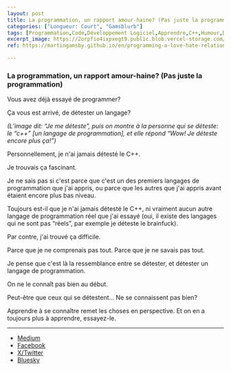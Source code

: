 ```yaml
---
layout: post
title: La programmation, un rapport amour-haine? (Pas juste la programmation)
categories: ["Longueur: Court", "Gamsblurb"]
tags: [Programmation,Code,Développement Logiciel,Apprendre,C++,Humour,Développement Personnel,Personnalités,Gamsblurb]
excerpt_image: https://2orpfio4ixpxegt9.public.blob.vercel-storage.com/blogPost/cm0v2227100gul50cmkytgy2w/preview-image-ZoyiXQkxvoxQPqGWPpWVpHaGKPk4Po.jpg
ref: https://martingamsby.github.io/en/programming-a-love-hate-relationship-not-just-programming

---
```


### **La programmation, un rapport amour-haine? (Pas juste la programmation)**

Vous avez déjà essayé de programmer?

Ça vous est arrivé, de détester un langage?

*(L’image dit: “Je me déteste”, puis on montre à la personne qui se déteste: le “c++” \[un langage de programmation\], et elle répond “Wow\! Je déteste encore plus ça\!”)*

Personnellement, je n'ai jamais détesté le C++.

Je trouvais ça fascinant.

Je ne sais pas si c'est parce que c'est un des premiers langages de programmation que j'ai appris, ou parce que les autres que j'ai appris avant étaient encore plus bas niveau. 

Toujours est-il que je n'ai jamais détesté le C++, ni vraiment aucun autre langage de programmation réel que j'ai essayé (oui, il existe des langages qui ne sont pas “réels”, par exemple je déteste le brainfuck).

Par contre, j'ai trouvé ça difficile.

Parce que je ne comprenais pas tout. Parce que je ne savais pas tout. 

Je pense que c'est là la ressemblance entre se détester, et détester un langage de programmation.

On ne le connaît pas bien au début.

Peut-être que ceux qui se détestent... Ne se connaissent pas bien? 

Apprendre à se connaître remet les choses en perspective. Et on en a toujours plus à apprendre, essayez-le.

---

- [Medium](https://medium.com/@martin.gamsby/la-programmation-un-rapport-amour-haine-90a7998b00ec)
- [Facebook](https://www.facebook.com/share/Bxq6Y8iR3dTMcwK3/)
- [X/Twitter](https://x.com/MartinGamsby/status/1833139411216638067)
- [Bluesky](https://bsky.app/profile/martin-gamsby.bsky.social/post/3l6upqdixtp2x)

